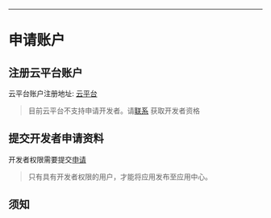 
---

# 申请账户


## 注册云平台账户

云平台账户注册地址: [云平台](http://cloud.thingsroot.com)
> 目前云平台不支持申请开发者。请[联系](mailto:market@thingsroot.com) 获取开发者资格

## 提交开发者申请资料

开发者权限需要提交[申请](http://cloud.thingsroot.com/developer)

> 只有具有开发者权限的用户，才能将应用发布至应用中心。


## 须知

